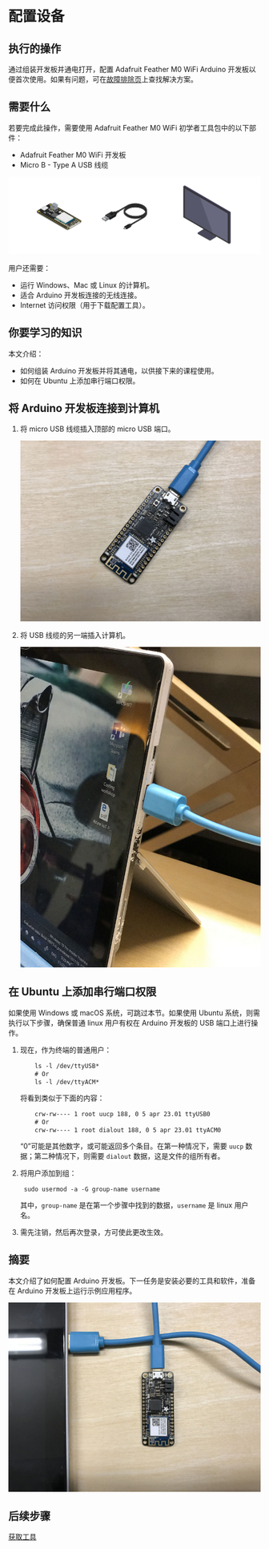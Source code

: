 <properties
    pageTitle="配置 Azure IoT 初学者工具包 | Azure"
    description="配置 Adafruit Feather M0 WiFi 以便首次使用。"
    services="iot-hub"
    documentationcenter=""
    author="shizn"
    manager="timtl"
    tags=""
    keywords="arduino 安装, 将 arduino 连接到电脑, 安装 arduino, arduino 开发板" />
<tags
    ms.assetid="f5b334f0-a148-41aa-b374-ce7b9f5b305a"
    ms.service="iot-hub"
    ms.devlang="arduino"
    ms.topic="article"
    ms.tgt_pltfrm="na"
    ms.workload="na"
    ms.date="3/21/2017"
    wacn.date="05/08/2017"
    ms.author="xshi" />  


# 配置设备
## 执行的操作
通过组装开发板并通电打开，配置 Adafruit Feather M0 WiFi Arduino 开发板以便首次使用。如果有问题，可在[故障排除页](/documentation/articles/iot-hub-adafruit-feather-m0-wifi-kit-arduino-troubleshooting/)上查找解决方案。

## 需要什么
若要完成此操作，需要使用 Adafruit Feather M0 WiFi 初学者工具包中的以下部件：

* Adafruit Feather M0 WiFi 开发板
* Micro B - Type A USB 线缆

![工具包][kit]  


用户还需要：

* 运行 Windows、Mac 或 Linux 的计算机。
* 适合 Arduino 开发板连接的无线连接。
* Internet 访问权限（用于下载配置工具）。

## 你要学习的知识
本文介绍：

* 如何组装 Arduino 开发板并将其通电，以供接下来的课程使用。
* 如何在 Ubuntu 上添加串行端口权限。

## 将 Arduino 开发板连接到计算机

1. 将 micro USB 线缆插入顶部的 micro USB 端口。

    ![顶部的 micro USB 端口][top-micro-usb-port]  


2. 将 USB 线缆的另一端插入计算机。

    ![计算机 USB][computer-usb]  


## 在 Ubuntu 上添加串行端口权限

如果使用 Windows 或 macOS 系统，可跳过本节。如果使用 Ubuntu 系统，则需执行以下步骤，确保普通 linux 用户有权在 Arduino 开发板的 USB 端口上进行操作。

1. 现在，作为终端的普通用户：

   
		   ls -l /dev/ttyUSB*
		   # Or
		   ls -l /dev/ttyACM*
   

    将看到类似于下面的内容：

   
		   crw-rw---- 1 root uucp 188, 0 5 apr 23.01 ttyUSB0
		   # Or
		   crw-rw---- 1 root dialout 188, 0 5 apr 23.01 ttyACM0
   

    “0”可能是其他数字，或可能返回多个条目。在第一种情况下，需要 `uucp` 数据；第二种情况下，则需要 `dialout` 数据，这是文件的组所有者。

2. 将用户添加到组：

   
		sudo usermod -a -G group-name username
   

    其中，`group-name` 是在第一个步骤中找到的数据，`username` 是 linux 用户名。

3. 需先注销，然后再次登录，方可使此更改生效。

## 摘要
本文介绍了如何配置 Arduino 开发板。下一任务是安装必要的工具和软件，准备在 Arduino 开发板上运行示例应用程序。

![硬件准备就绪][hardware-is-ready]  


## 后续步骤
[获取工具][get-the-tools]
<!-- Images and links -->


[kit]: ./media/iot-hub-adafruit-feather-m0-wifi-lessons/lesson1/kit.png
[top-micro-usb-port]: ./media/iot-hub-adafruit-feather-m0-wifi-lessons/lesson1/top_usbport.jpg
[computer-usb]: ./media/iot-hub-adafruit-feather-m0-wifi-lessons/lesson1/computer_usb.jpg
[hardware-is-ready]: ./media/iot-hub-adafruit-feather-m0-wifi-lessons/lesson1/hardware_ready.jpg
[get-the-tools]: /documentation/articles/iot-hub-adafruit-feather-m0-wifi-kit-arduino-lesson1-get-the-tools-win32/

<!---HONumber=Mooncake_0116_2017-->